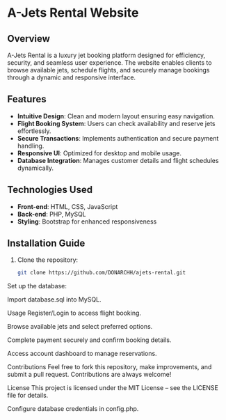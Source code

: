 # A-Jets Rental Website

## Overview
A-Jets Rental is a luxury jet booking platform designed for efficiency, security, and seamless user experience. The website enables clients to browse available jets, schedule flights, and securely manage bookings through a dynamic and responsive interface.

## Features
- **Intuitive Design**: Clean and modern layout ensuring easy navigation.
- **Flight Booking System**: Users can check availability and reserve jets effortlessly.
- **Secure Transactions**: Implements authentication and secure payment handling.
- **Responsive UI**: Optimized for desktop and mobile usage.
- **Database Integration**: Manages customer details and flight schedules dynamically.

## Technologies Used
- **Front-end**: HTML, CSS, JavaScript
- **Back-end**: PHP, MySQL
- **Styling**: Bootstrap for enhanced responsiveness

## Installation Guide
1. Clone the repository:
   ```bash
   git clone https://github.com/DONARCHH/ajets-rental.git
   
Set up the database:

Import database.sql into MySQL.

Usage
Register/Login to access flight booking.

Browse available jets and select preferred options.

Complete payment securely and confirm booking details.

Access account dashboard to manage reservations.

Contributions
Feel free to fork this repository, make improvements, and submit a pull request. Contributions are always welcome!

License
This project is licensed under the MIT License – see the LICENSE file for details.


Configure database credentials in config.php.
